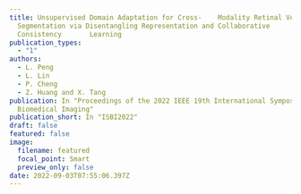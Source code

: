 ```yaml
---
title: Unsupervised Domain Adaptation for Cross-	Modality Retinal Vessel
  Segmentation via Disentangling Representation and Collaborative
  Consistency 		Learning
publication_types:
  - "1"
authors:
  - L. Peng
  - L. Lin
  - P. Cheng
  - Z. Huang and X. Tang
publication: In "Proceedings of the 2022 IEEE 19th International Symposium on
  Biomedical Imaging"
publication_short: In "ISBI2022"
draft: false
featured: false
image:
  filename: featured
  focal_point: Smart
  preview_only: false
date: 2022-09-03T07:55:06.397Z
---
```

